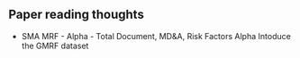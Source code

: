 ## Paper reading thoughts

- SMA MRF - Alpha - Total Document, MD&A, Risk Factors Alpha
Intoduce the GMRF dataset